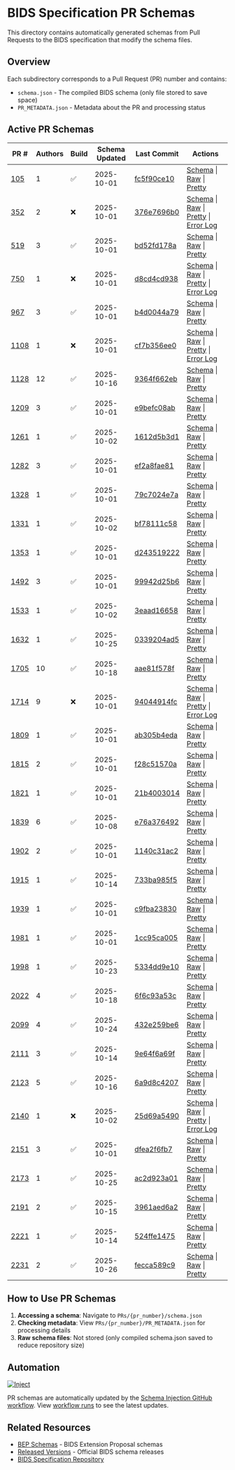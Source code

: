 # BIDS Specification PR Schemas

This directory contains automatically generated schemas from Pull Requests to the BIDS specification
that modify the schema files.

## Overview

Each subdirectory corresponds to a Pull Request (PR) number and contains:
- `schema.json` - The compiled BIDS schema (only file stored to save space)
- `PR_METADATA.json` - Metadata about the PR and processing status

## Active PR Schemas

| PR # | Authors | Build | Schema Updated | Last Commit | Actions |
|------|---------|-------|----------------|-------------|---------|
| [105](https://github.com/bids-standard/bids-specification/pull/105) | 1 | ✅ | 2025-10-01 | [fc5f90ce10](https://github.com/bids-standard/bids-specification/commit/fc5f90ce1010d915b4f2d241efc5df1904756276) | [Schema](./105/schema.json) \| [Raw](https://raw.githubusercontent.com/bids-standard/bids-schema/refs/heads/enh-prs-and-beps/PRs/105/schema.json) \| [Pretty](https://raw.githubusercontent.com/bids-standard/bids-schema/refs/heads/enh-prs-and-beps/PRs/105/schema_pp.json) |
| [352](https://github.com/bids-standard/bids-specification/pull/352) | 2 | ❌ | 2025-10-01 | [376e7696b0](https://github.com/bids-standard/bids-specification/commit/376e7696b0bbfeb7b2347989beabec5f9833e59e) | [Schema](./352/schema.json) \| [Raw](https://raw.githubusercontent.com/bids-standard/bids-schema/refs/heads/enh-prs-and-beps/PRs/352/schema.json) \| [Pretty](https://raw.githubusercontent.com/bids-standard/bids-schema/refs/heads/enh-prs-and-beps/PRs/352/schema_pp.json) \| [Error Log](./352/bst-output.log) |
| [519](https://github.com/bids-standard/bids-specification/pull/519) | 3 | ✅ | 2025-10-01 | [bd52fd178a](https://github.com/bids-standard/bids-specification/commit/bd52fd178ae077a10e04858bccdc30a1cdcd25e4) | [Schema](./519/schema.json) \| [Raw](https://raw.githubusercontent.com/bids-standard/bids-schema/refs/heads/enh-prs-and-beps/PRs/519/schema.json) \| [Pretty](https://raw.githubusercontent.com/bids-standard/bids-schema/refs/heads/enh-prs-and-beps/PRs/519/schema_pp.json) |
| [750](https://github.com/bids-standard/bids-specification/pull/750) | 1 | ❌ | 2025-10-01 | [d8cd4cd938](https://github.com/bids-standard/bids-specification/commit/d8cd4cd9385a733ed5b3dfd2cb807b6d7be896a3) | [Schema](./750/schema.json) \| [Raw](https://raw.githubusercontent.com/bids-standard/bids-schema/refs/heads/enh-prs-and-beps/PRs/750/schema.json) \| [Pretty](https://raw.githubusercontent.com/bids-standard/bids-schema/refs/heads/enh-prs-and-beps/PRs/750/schema_pp.json) \| [Error Log](./750/bst-output.log) |
| [967](https://github.com/bids-standard/bids-specification/pull/967) | 3 | ✅ | 2025-10-01 | [b4d0044a79](https://github.com/bids-standard/bids-specification/commit/b4d0044a797202df2fb1afa912f0a3def07a09e7) | [Schema](./967/schema.json) \| [Raw](https://raw.githubusercontent.com/bids-standard/bids-schema/refs/heads/enh-prs-and-beps/PRs/967/schema.json) \| [Pretty](https://raw.githubusercontent.com/bids-standard/bids-schema/refs/heads/enh-prs-and-beps/PRs/967/schema_pp.json) |
| [1108](https://github.com/bids-standard/bids-specification/pull/1108) | 1 | ❌ | 2025-10-01 | [cf7b356ee0](https://github.com/bids-standard/bids-specification/commit/cf7b356ee0e8ce0fed9361a8b2ca654bcca0b2c0) | [Schema](./1108/schema.json) \| [Raw](https://raw.githubusercontent.com/bids-standard/bids-schema/refs/heads/enh-prs-and-beps/PRs/1108/schema.json) \| [Pretty](https://raw.githubusercontent.com/bids-standard/bids-schema/refs/heads/enh-prs-and-beps/PRs/1108/schema_pp.json) \| [Error Log](./1108/bst-output.log) |
| [1128](https://github.com/bids-standard/bids-specification/pull/1128) | 12 | ✅ | 2025-10-16 | [9364f662eb](https://github.com/bids-standard/bids-specification/commit/9364f662ebf0267d215cb12cd82a3a687219fdf9) | [Schema](./1128/schema.json) \| [Raw](https://raw.githubusercontent.com/bids-standard/bids-schema/refs/heads/enh-prs-and-beps/PRs/1128/schema.json) \| [Pretty](https://raw.githubusercontent.com/bids-standard/bids-schema/refs/heads/enh-prs-and-beps/PRs/1128/schema_pp.json) |
| [1209](https://github.com/bids-standard/bids-specification/pull/1209) | 3 | ✅ | 2025-10-01 | [e9befc08ab](https://github.com/bids-standard/bids-specification/commit/e9befc08abd215d3ce057bdfccaea02338102994) | [Schema](./1209/schema.json) \| [Raw](https://raw.githubusercontent.com/bids-standard/bids-schema/refs/heads/enh-prs-and-beps/PRs/1209/schema.json) \| [Pretty](https://raw.githubusercontent.com/bids-standard/bids-schema/refs/heads/enh-prs-and-beps/PRs/1209/schema_pp.json) |
| [1261](https://github.com/bids-standard/bids-specification/pull/1261) | 1 | ✅ | 2025-10-02 | [1612d5b3d1](https://github.com/bids-standard/bids-specification/commit/1612d5b3d1f094eb15d5eee93941d0da7045a237) | [Schema](./1261/schema.json) \| [Raw](https://raw.githubusercontent.com/bids-standard/bids-schema/refs/heads/enh-prs-and-beps/PRs/1261/schema.json) \| [Pretty](https://raw.githubusercontent.com/bids-standard/bids-schema/refs/heads/enh-prs-and-beps/PRs/1261/schema_pp.json) |
| [1282](https://github.com/bids-standard/bids-specification/pull/1282) | 3 | ✅ | 2025-10-01 | [ef2a8fae81](https://github.com/bids-standard/bids-specification/commit/ef2a8fae81e356695274661aef8e1d314c03e89d) | [Schema](./1282/schema.json) \| [Raw](https://raw.githubusercontent.com/bids-standard/bids-schema/refs/heads/enh-prs-and-beps/PRs/1282/schema.json) \| [Pretty](https://raw.githubusercontent.com/bids-standard/bids-schema/refs/heads/enh-prs-and-beps/PRs/1282/schema_pp.json) |
| [1328](https://github.com/bids-standard/bids-specification/pull/1328) | 1 | ✅ | 2025-10-01 | [79c7024e7a](https://github.com/bids-standard/bids-specification/commit/79c7024e7a4ad190850e4f743845674b3a7c53a9) | [Schema](./1328/schema.json) \| [Raw](https://raw.githubusercontent.com/bids-standard/bids-schema/refs/heads/enh-prs-and-beps/PRs/1328/schema.json) \| [Pretty](https://raw.githubusercontent.com/bids-standard/bids-schema/refs/heads/enh-prs-and-beps/PRs/1328/schema_pp.json) |
| [1331](https://github.com/bids-standard/bids-specification/pull/1331) | 1 | ✅ | 2025-10-02 | [bf78111c58](https://github.com/bids-standard/bids-specification/commit/bf78111c58f4c0f4bf8b46e37b9b1f59a0a5523c) | [Schema](./1331/schema.json) \| [Raw](https://raw.githubusercontent.com/bids-standard/bids-schema/refs/heads/enh-prs-and-beps/PRs/1331/schema.json) \| [Pretty](https://raw.githubusercontent.com/bids-standard/bids-schema/refs/heads/enh-prs-and-beps/PRs/1331/schema_pp.json) |
| [1353](https://github.com/bids-standard/bids-specification/pull/1353) | 1 | ✅ | 2025-10-01 | [d243519222](https://github.com/bids-standard/bids-specification/commit/d2435192223475b27bf44edf26a131ec8b4d0023) | [Schema](./1353/schema.json) \| [Raw](https://raw.githubusercontent.com/bids-standard/bids-schema/refs/heads/enh-prs-and-beps/PRs/1353/schema.json) \| [Pretty](https://raw.githubusercontent.com/bids-standard/bids-schema/refs/heads/enh-prs-and-beps/PRs/1353/schema_pp.json) |
| [1492](https://github.com/bids-standard/bids-specification/pull/1492) | 3 | ✅ | 2025-10-01 | [99942d25b6](https://github.com/bids-standard/bids-specification/commit/99942d25b6e56ed2a771bccc0e5801cdfb8eb01d) | [Schema](./1492/schema.json) \| [Raw](https://raw.githubusercontent.com/bids-standard/bids-schema/refs/heads/enh-prs-and-beps/PRs/1492/schema.json) \| [Pretty](https://raw.githubusercontent.com/bids-standard/bids-schema/refs/heads/enh-prs-and-beps/PRs/1492/schema_pp.json) |
| [1533](https://github.com/bids-standard/bids-specification/pull/1533) | 1 | ✅ | 2025-10-02 | [3eaad16658](https://github.com/bids-standard/bids-specification/commit/3eaad1665881816af852c3b375a5e31c426e6712) | [Schema](./1533/schema.json) \| [Raw](https://raw.githubusercontent.com/bids-standard/bids-schema/refs/heads/enh-prs-and-beps/PRs/1533/schema.json) \| [Pretty](https://raw.githubusercontent.com/bids-standard/bids-schema/refs/heads/enh-prs-and-beps/PRs/1533/schema_pp.json) |
| [1632](https://github.com/bids-standard/bids-specification/pull/1632) | 1 | ✅ | 2025-10-25 | [0339204ad5](https://github.com/bids-standard/bids-specification/commit/0339204ad51d6522dd36c5e69ec0ab0ffb8f5652) | [Schema](./1632/schema.json) \| [Raw](https://raw.githubusercontent.com/bids-standard/bids-schema/refs/heads/enh-prs-and-beps/PRs/1632/schema.json) \| [Pretty](https://raw.githubusercontent.com/bids-standard/bids-schema/refs/heads/enh-prs-and-beps/PRs/1632/schema_pp.json) |
| [1705](https://github.com/bids-standard/bids-specification/pull/1705) | 10 | ✅ | 2025-10-18 | [aae81f578f](https://github.com/bids-standard/bids-specification/commit/aae81f578f433dff0639328a3137ab4ad77d3c16) | [Schema](./1705/schema.json) \| [Raw](https://raw.githubusercontent.com/bids-standard/bids-schema/refs/heads/enh-prs-and-beps/PRs/1705/schema.json) \| [Pretty](https://raw.githubusercontent.com/bids-standard/bids-schema/refs/heads/enh-prs-and-beps/PRs/1705/schema_pp.json) |
| [1714](https://github.com/bids-standard/bids-specification/pull/1714) | 9 | ❌ | 2025-10-01 | [94044914fc](https://github.com/bids-standard/bids-specification/commit/94044914fcb1ade8b7e5e99d80f6135d8a382641) | [Schema](./1714/schema.json) \| [Raw](https://raw.githubusercontent.com/bids-standard/bids-schema/refs/heads/enh-prs-and-beps/PRs/1714/schema.json) \| [Pretty](https://raw.githubusercontent.com/bids-standard/bids-schema/refs/heads/enh-prs-and-beps/PRs/1714/schema_pp.json) \| [Error Log](./1714/bst-output.log) |
| [1809](https://github.com/bids-standard/bids-specification/pull/1809) | 1 | ✅ | 2025-10-01 | [ab305b4eda](https://github.com/bids-standard/bids-specification/commit/ab305b4eda2974a12add4adf9cc74389a2335f4f) | [Schema](./1809/schema.json) \| [Raw](https://raw.githubusercontent.com/bids-standard/bids-schema/refs/heads/enh-prs-and-beps/PRs/1809/schema.json) \| [Pretty](https://raw.githubusercontent.com/bids-standard/bids-schema/refs/heads/enh-prs-and-beps/PRs/1809/schema_pp.json) |
| [1815](https://github.com/bids-standard/bids-specification/pull/1815) | 2 | ✅ | 2025-10-01 | [f28c51570a](https://github.com/bids-standard/bids-specification/commit/f28c51570a118c63d7e3500071529e89470a9825) | [Schema](./1815/schema.json) \| [Raw](https://raw.githubusercontent.com/bids-standard/bids-schema/refs/heads/enh-prs-and-beps/PRs/1815/schema.json) \| [Pretty](https://raw.githubusercontent.com/bids-standard/bids-schema/refs/heads/enh-prs-and-beps/PRs/1815/schema_pp.json) |
| [1821](https://github.com/bids-standard/bids-specification/pull/1821) | 1 | ✅ | 2025-10-01 | [21b4003014](https://github.com/bids-standard/bids-specification/commit/21b4003014be7cfb5227e3ff0e017dd729495a9f) | [Schema](./1821/schema.json) \| [Raw](https://raw.githubusercontent.com/bids-standard/bids-schema/refs/heads/enh-prs-and-beps/PRs/1821/schema.json) \| [Pretty](https://raw.githubusercontent.com/bids-standard/bids-schema/refs/heads/enh-prs-and-beps/PRs/1821/schema_pp.json) |
| [1839](https://github.com/bids-standard/bids-specification/pull/1839) | 6 | ✅ | 2025-10-08 | [e76a376492](https://github.com/bids-standard/bids-specification/commit/e76a376492ad2e258de8865b9d31e65e0bef008b) | [Schema](./1839/schema.json) \| [Raw](https://raw.githubusercontent.com/bids-standard/bids-schema/refs/heads/enh-prs-and-beps/PRs/1839/schema.json) \| [Pretty](https://raw.githubusercontent.com/bids-standard/bids-schema/refs/heads/enh-prs-and-beps/PRs/1839/schema_pp.json) |
| [1902](https://github.com/bids-standard/bids-specification/pull/1902) | 2 | ✅ | 2025-10-01 | [1140c31ac2](https://github.com/bids-standard/bids-specification/commit/1140c31ac255dd12ee9ad9510c56eef1e2687e42) | [Schema](./1902/schema.json) \| [Raw](https://raw.githubusercontent.com/bids-standard/bids-schema/refs/heads/enh-prs-and-beps/PRs/1902/schema.json) \| [Pretty](https://raw.githubusercontent.com/bids-standard/bids-schema/refs/heads/enh-prs-and-beps/PRs/1902/schema_pp.json) |
| [1915](https://github.com/bids-standard/bids-specification/pull/1915) | 1 | ✅ | 2025-10-14 | [733ba985f5](https://github.com/bids-standard/bids-specification/commit/733ba985f51db130e993f99da3568c057bc6edfa) | [Schema](./1915/schema.json) \| [Raw](https://raw.githubusercontent.com/bids-standard/bids-schema/refs/heads/enh-prs-and-beps/PRs/1915/schema.json) \| [Pretty](https://raw.githubusercontent.com/bids-standard/bids-schema/refs/heads/enh-prs-and-beps/PRs/1915/schema_pp.json) |
| [1939](https://github.com/bids-standard/bids-specification/pull/1939) | 1 | ✅ | 2025-10-01 | [c9fba23830](https://github.com/bids-standard/bids-specification/commit/c9fba23830d228769b917190b06427ac2b6ad45d) | [Schema](./1939/schema.json) \| [Raw](https://raw.githubusercontent.com/bids-standard/bids-schema/refs/heads/enh-prs-and-beps/PRs/1939/schema.json) \| [Pretty](https://raw.githubusercontent.com/bids-standard/bids-schema/refs/heads/enh-prs-and-beps/PRs/1939/schema_pp.json) |
| [1981](https://github.com/bids-standard/bids-specification/pull/1981) | 1 | ✅ | 2025-10-01 | [1cc95ca005](https://github.com/bids-standard/bids-specification/commit/1cc95ca005eaccfa9f35db47d5b30f6444337dcf) | [Schema](./1981/schema.json) \| [Raw](https://raw.githubusercontent.com/bids-standard/bids-schema/refs/heads/enh-prs-and-beps/PRs/1981/schema.json) \| [Pretty](https://raw.githubusercontent.com/bids-standard/bids-schema/refs/heads/enh-prs-and-beps/PRs/1981/schema_pp.json) |
| [1998](https://github.com/bids-standard/bids-specification/pull/1998) | 1 | ✅ | 2025-10-23 | [5334dd9e10](https://github.com/bids-standard/bids-specification/commit/5334dd9e10cf5d99777facd1b95cb7e6d51cf70b) | [Schema](./1998/schema.json) \| [Raw](https://raw.githubusercontent.com/bids-standard/bids-schema/refs/heads/enh-prs-and-beps/PRs/1998/schema.json) \| [Pretty](https://raw.githubusercontent.com/bids-standard/bids-schema/refs/heads/enh-prs-and-beps/PRs/1998/schema_pp.json) |
| [2022](https://github.com/bids-standard/bids-specification/pull/2022) | 4 | ✅ | 2025-10-18 | [6f6c93a53c](https://github.com/bids-standard/bids-specification/commit/6f6c93a53c020eceef62305874d2fb33e95dbd3b) | [Schema](./2022/schema.json) \| [Raw](https://raw.githubusercontent.com/bids-standard/bids-schema/refs/heads/enh-prs-and-beps/PRs/2022/schema.json) \| [Pretty](https://raw.githubusercontent.com/bids-standard/bids-schema/refs/heads/enh-prs-and-beps/PRs/2022/schema_pp.json) |
| [2099](https://github.com/bids-standard/bids-specification/pull/2099) | 4 | ✅ | 2025-10-24 | [432e259be6](https://github.com/bids-standard/bids-specification/commit/432e259be6627ec6c70a9b234967fd37b6ca5d5d) | [Schema](./2099/schema.json) \| [Raw](https://raw.githubusercontent.com/bids-standard/bids-schema/refs/heads/enh-prs-and-beps/PRs/2099/schema.json) \| [Pretty](https://raw.githubusercontent.com/bids-standard/bids-schema/refs/heads/enh-prs-and-beps/PRs/2099/schema_pp.json) |
| [2111](https://github.com/bids-standard/bids-specification/pull/2111) | 3 | ✅ | 2025-10-14 | [9e64f6a69f](https://github.com/bids-standard/bids-specification/commit/9e64f6a69f02f9f1bcd2abaecee8fdd894aa3644) | [Schema](./2111/schema.json) \| [Raw](https://raw.githubusercontent.com/bids-standard/bids-schema/refs/heads/enh-prs-and-beps/PRs/2111/schema.json) \| [Pretty](https://raw.githubusercontent.com/bids-standard/bids-schema/refs/heads/enh-prs-and-beps/PRs/2111/schema_pp.json) |
| [2123](https://github.com/bids-standard/bids-specification/pull/2123) | 5 | ✅ | 2025-10-16 | [6a9d8c4207](https://github.com/bids-standard/bids-specification/commit/6a9d8c4207b17abe0dda588e9158451ed49ca237) | [Schema](./2123/schema.json) \| [Raw](https://raw.githubusercontent.com/bids-standard/bids-schema/refs/heads/enh-prs-and-beps/PRs/2123/schema.json) \| [Pretty](https://raw.githubusercontent.com/bids-standard/bids-schema/refs/heads/enh-prs-and-beps/PRs/2123/schema_pp.json) |
| [2140](https://github.com/bids-standard/bids-specification/pull/2140) | 1 | ❌ | 2025-10-02 | [25d69a5490](https://github.com/bids-standard/bids-specification/commit/25d69a54905de8f97a72c6c12003bda34dd397a0) | [Schema](./2140/schema.json) \| [Raw](https://raw.githubusercontent.com/bids-standard/bids-schema/refs/heads/enh-prs-and-beps/PRs/2140/schema.json) \| [Pretty](https://raw.githubusercontent.com/bids-standard/bids-schema/refs/heads/enh-prs-and-beps/PRs/2140/schema_pp.json) \| [Error Log](./2140/bst-output.log) |
| [2151](https://github.com/bids-standard/bids-specification/pull/2151) | 3 | ✅ | 2025-10-01 | [dfea2f6fb7](https://github.com/bids-standard/bids-specification/commit/dfea2f6fb7299a0148699a595f2a5e72a74b019e) | [Schema](./2151/schema.json) \| [Raw](https://raw.githubusercontent.com/bids-standard/bids-schema/refs/heads/enh-prs-and-beps/PRs/2151/schema.json) \| [Pretty](https://raw.githubusercontent.com/bids-standard/bids-schema/refs/heads/enh-prs-and-beps/PRs/2151/schema_pp.json) |
| [2173](https://github.com/bids-standard/bids-specification/pull/2173) | 1 | ✅ | 2025-10-25 | [ac2d923a01](https://github.com/bids-standard/bids-specification/commit/ac2d923a018f1fe3fd056c59f45d1c600c3d084a) | [Schema](./2173/schema.json) \| [Raw](https://raw.githubusercontent.com/bids-standard/bids-schema/refs/heads/enh-prs-and-beps/PRs/2173/schema.json) \| [Pretty](https://raw.githubusercontent.com/bids-standard/bids-schema/refs/heads/enh-prs-and-beps/PRs/2173/schema_pp.json) |
| [2191](https://github.com/bids-standard/bids-specification/pull/2191) | 2 | ✅ | 2025-10-15 | [3961aed6a2](https://github.com/bids-standard/bids-specification/commit/3961aed6a2fddc778d616d0ad8bc8d5b83df6596) | [Schema](./2191/schema.json) \| [Raw](https://raw.githubusercontent.com/bids-standard/bids-schema/refs/heads/enh-prs-and-beps/PRs/2191/schema.json) \| [Pretty](https://raw.githubusercontent.com/bids-standard/bids-schema/refs/heads/enh-prs-and-beps/PRs/2191/schema_pp.json) |
| [2221](https://github.com/bids-standard/bids-specification/pull/2221) | 1 | ✅ | 2025-10-14 | [524ffe1475](https://github.com/bids-standard/bids-specification/commit/524ffe147526633abb15258ddce49d833426ef7e) | [Schema](./2221/schema.json) \| [Raw](https://raw.githubusercontent.com/bids-standard/bids-schema/refs/heads/enh-prs-and-beps/PRs/2221/schema.json) \| [Pretty](https://raw.githubusercontent.com/bids-standard/bids-schema/refs/heads/enh-prs-and-beps/PRs/2221/schema_pp.json) |
| [2231](https://github.com/bids-standard/bids-specification/pull/2231) | 2 | ✅ | 2025-10-26 | [fecca589c9](https://github.com/bids-standard/bids-specification/commit/fecca589c98f9d50479db02ea19b76a18cbf2f43) | [Schema](./2231/schema.json) \| [Raw](https://raw.githubusercontent.com/bids-standard/bids-schema/refs/heads/enh-prs-and-beps/PRs/2231/schema.json) \| [Pretty](https://raw.githubusercontent.com/bids-standard/bids-schema/refs/heads/enh-prs-and-beps/PRs/2231/schema_pp.json) |

## How to Use PR Schemas

1. **Accessing a schema**: Navigate to `PRs/{pr_number}/schema.json`
2. **Checking metadata**: View `PRs/{pr_number}/PR_METADATA.json` for processing details
3. **Raw schema files**: Not stored (only compiled schema.json saved to reduce repository size)

## Automation

[![Inject](https://github.com/bids-standard/bids-schema/actions/workflows/inject.yml/badge.svg)](https://github.com/bids-standard/bids-schema/actions/workflows/inject.yml)

PR schemas are automatically updated by the [Schema Injection GitHub workflow](https://github.com/bids-standard/bids-schema/actions/workflows/inject.yml). View [workflow runs](https://github.com/bids-standard/bids-schema/actions/workflows/inject.yml) to see the latest updates.

## Related Resources

- [BEP Schemas](../BEPs/) - BIDS Extension Proposal schemas
- [Released Versions](../versions/) - Official BIDS schema releases
- [BIDS Specification Repository](https://github.com/bids-standard/bids-specification)
